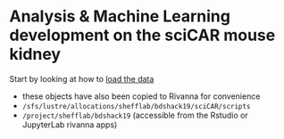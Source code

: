 

# Analysis & Machine Learning development on the sciCAR mouse kidney

Start by looking at how to [load the data](./Read%20or%20Write%20anndata.ipynb)
 - these objects have also been copied to Rivanna for convenience
 - `/sfs/lustre/allocations/shefflab/bdshack19/sciCAR/scripts`
 - `/project/shefflab/bdshack19` (accessible from the Rstudio or JupyterLab rivanna apps)
